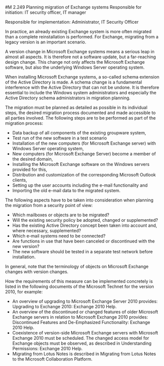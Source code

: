 #M 2.249 Planning migration of Exchange systems
Responsible for initiation: IT security officer, IT manager

Responsible for implementation: Administrator, IT Security Officer

In practice, an already existing Exchange system is more often migrated than a complete reinstallation is performed. For Exchange, migrating from a legacy version is an important scenario.

A version change in Microsoft Exchange systems means a serious leap in almost all aspects. It is therefore not a software update, but a far-reaching design change. This change not only affects the Microsoft Exchange software, but also the underlying Windows Server operating system.

When installing Microsoft Exchange systems, a so-called schema extension of the Active Directory is made. A schema change is a fundamental interference with the Active Directory that can not be undone. It is therefore essential to include the Windows system administrators and especially the Active Directory schema administrators in migration planning.

The migration must be planned as detailed as possible in its individual steps, the desired migration process documented and made accessible to all parties involved. The following steps are to be performed as part of the migration process:

* Data backup of all components of the existing groupware system,
* Test run of the new software in a test scenario
* Installation of the new computers (for Microsoft Exchange server) with Windows Server operating system,
* New computers (for Microsoft Exchange Server) become a member of the desired domain,
* Installing the Microsoft Exchange software on the Windows servers provided for this,
* Distribution and customization of the corresponding Microsoft Outlook clients,
* Setting up the user accounts including the e-mail functionality and
* Importing the old e-mail data to the migrated system.


The following aspects have to be taken into consideration when planning the migration from a security point of view:

* Which mailboxes or objects are to be migrated?
* Will the existing security policy be adopted, changed or supplemented?
* Has the existing Active Directory concept been taken into account and, where necessary, supplemented?
* Which e-mail systems need to be connected?
* Are functions in use that have been canceled or discontinued with the new version?
* The new software should be tested in a separate test network before installation.


In general, note that the terminology of objects on Microsoft Exchange changes with version changes.

How the requirements of this measure can be implemented concretely is listed in the following documents of the Microsoft Technet for the version 2010, for example:

* An overview of upgrading to Microsoft Exchange Server 2010 provides: Upgrading to Exchange 2010: Exchange 2010 Help.
* An overview of the discontinued or changed features of older Microsoft Exchange servers in relation to Microsoft Exchange 2010 provides: Discontinued Features and De-Emphasized Functionality: Exchange 2010 Help.
* Coexistence of version-side Microsoft Exchange servers with Microsoft Exchange 2010 must be scheduled. The changed access model for Exchange objects must be observed, as described in Understanding Permissions: Exchange 2010 Help.
* Migrating from Lotus Notes is described in Migrating from Lotus Notes to the Microsoft Collaboration Platform.




